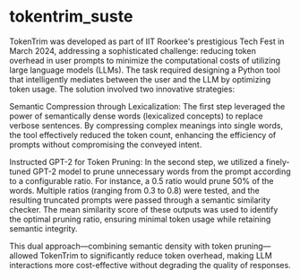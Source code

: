 # tokentrim_suste
TokenTrim was developed as part of IIT Roorkee's prestigious Tech Fest in March 2024, addressing a sophisticated challenge: reducing token overhead in user prompts to minimize the computational costs of utilizing large language models (LLMs). The task required designing a Python tool that intelligently mediates between the user and the LLM by optimizing token usage. The solution involved two innovative strategies:

Semantic Compression through Lexicalization: The first step leveraged the power of semantically dense words (lexicalized concepts) to replace verbose sentences. By compressing complex meanings into single words, the tool effectively reduced the token count, enhancing the efficiency of prompts without compromising the conveyed intent.

Instructed GPT-2 for Token Pruning: In the second step, we utilized a finely-tuned GPT-2 model to prune unnecessary words from the prompt according to a configurable ratio. For instance, a 0.5 ratio would prune 50% of the words. Multiple ratios (ranging from 0.3 to 0.8) were tested, and the resulting truncated prompts were passed through a semantic similarity checker. The mean similarity score of these outputs was used to identify the optimal pruning ratio, ensuring minimal token usage while retaining semantic integrity.

This dual approach—combining semantic density with token pruning—allowed TokenTrim to significantly reduce token overhead, making LLM interactions more cost-effective without degrading the quality of responses.
